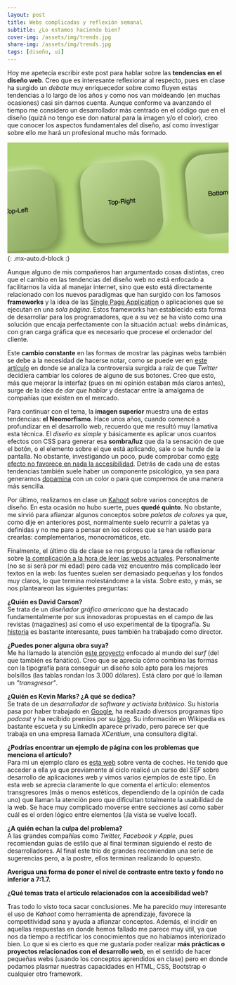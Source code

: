 ```yaml
---
layout: post
title: Webs complicadas y reflexión semanal
subtitle: ¿Lo estamos haciendo bien?
cover-img: /assets/img/trends.jpg
share-img: /assets/img/trends.jpg
tags: [diseño, ui]
---
```


Hoy me apetecía escribir este post para hablar sobre las **tendencias en el diseño web**. Creo que es interesante reflexionar al respecto, pues en clase ha surgido un *debate* muy enriquecedor sobre como fluyen estas tendencias a lo largo de los años y como nos van moldeando (en muchas ocasiones) casi sin darnos cuenta. Aunque conforme va avanzando el tiempo me considero un desarrollador más centrado en el código que en el diseño (quizá no tengo ese don natural para la imagen y/o el color), creo que conocer los aspectos fundamentales del diseño, así como investigar sobre ello me hará un profesional mucho más formado.

![Neomorfismo](/assets/img/neo.png){: .mx-auto.d-block :}

Aunque alguno de mis compañeros han argumentado cosas distintas, creo que el cambio en las tendencias del diseño web no está enfocado a facilitarnos la vida al manejar internet, sino que esto está directamente relacionado con los nuevos paradigmas que han surgido con los famosos **frameworks** y la idea de las [Single Page Application](https://www.digital55.com/desarrollo-tecnologia/que-son-single-page-application-spa-desarrollo-elegido-por-gmail-linkedin/) o aplicaciones que se ejecutan en una *sola página*. Estos frameworks han establecido esta forma de desarrollar para los programadores, que a su vez se ha visto como una solución que encaja perfectamente con la situación actual: webs dinámicas, con gran carga gráfica que es necesario que procese el ordenador del cliente.

Este **cambio constante** en las formas de mostrar las páginas webs también se debe a la necesidad de hacerse notar, como se puede ver en [este artículo](https://mashable.com/article/twitter-follow-button-redesign) en donde se analiza la controversia surgida a raíz de que *Twitter* decidiera cambiar los colores de alguno de sus botones. Creo que esto, más que mejorar la interfaz (pues en mi opinión estaban más claros antes), surge de la idea de *dar que hablar* y destacar entre la amalgama de compañías que existen en el mercado.

Para continuar con el tema, la **imagen superior** muestra una de estas tendencias: **el Neomorfismo**. Hace unos años, cuando comencé a profundizar en el desarrollo web, recuerdo que me resultó muy llamativa esta técnica. El *diseño es simple* y básicamente es aplicar unos cuantos efectos con CSS para generar esa **sombra/luz** que da la sensación de que el botón, o el elemento sobre el que está aplicando, sale o se hunde de la pantalla. No obstante, investigando un poco, pude comprobar como [este efecto no favorece en nada la accesibilidad](https://uxdesign.cc/lets-talk-neumorphism-and-accessibility-44a48a6ace72). Detrás de cada una de estas tendencias también suele haber un componente psicológico, ya sea para generarnos [dopamina](https://es.wikipedia.org/wiki/Dopamina) con un color o para que compremos de una manera más sencilla.

Por último, realizamos en clase un [Kahoot](https://kahoot.com/) sobre varios conceptos de diseño. En esta ocasión no hubo suerte, pues **quedé quinto**. No obstante, me sirvió para afianzar algunos conceptos sobre *paletas de colores* ya que, como dije en anteriores post, normalmente suelo recurrir a paletas ya definidas y no me paro a pensar en los colores que se han usado para crearlas: complementarios, monocromáticos, etc.

Finalmente, el último día de clase se nos propuso la tarea de reflexionar sobre [la complicación a la hora de leer las webs actuales](https://elpais.com/elpais/2020/08/08/icon_design/1596871657_190477.html#?ref=rss&format=simple&link=seguir). Personalmente (no se si será por mi edad) pero cada vez encuentro más complicado leer textos en la web: las fuentes suelen ser demasiado pequeñas y los fondos muy claros, lo que termina molestándome a la vista. Sobre esto, y más, se nos planteareon las siguientes preguntas:

**¿Quién es David Carson?**<br>
Se trata de un *diseñador gráfico americano* que ha destacado fundamentalmente por sus innovadoras propuestas en el campo de las revistas (magazines) así como el uso experimental de la tipografía. Su [historia](https://en.wikipedia.org/wiki/David_Carson_(graphic_designer)) es bastante interesante, pues también ha trabajado como director.

**¿Puedes poner alguna obra suya?**<br>
Me ha llamado la atención [este proyecto](https://albumsurf.com/pages/david-carson-album-surf) enfocado al mundo del *surf* (del que también es fanático). Creo que se aprecia cómo combina las formas con la tipografía para conseguir un diseño solo apto para los mejores bolsillos (las tablas rondan los 3.000 dólares). Está claro por qué lo llaman un *"transgresor"*.

**¿Quién es Kevin Marks? ¿A qué se dedica?**<br>
Se trata de un *desarrollador de software y activista británico*. Su historia pasa por haber trabajado en [Google](https://en.wikipedia.org/wiki/Kevin_Marks), ha realizado diversos programas tipo *podcast* y ha recibido premios por su [blog](http://epeus.blogspot.com/). Su información en Wikipedia es bastante escueta y su LinkedIn aparece privado, pero parece ser que trabaja en una empresa llamada *XCentium*, una consultora digital.

**¿Podrías encontrar un ejemplo de página con los problemas que menciona el artículo?**<br>
Para mi un ejemplo claro es [esta web](https://arngren.net/) sobre venta de coches. He tenido que acceder a ella ya que previamente al ciclo realicé un curso del *SEF* sobre desarrollo de aplicaciones web y vimos varios ejemplos de este tipo. En esta web se aprecia claramente lo que comenta el artículo: elementos transgresores (más o menos estéticos, dependiendo de la opinión de cada uno) que llaman la atención pero que dificultan totalmente la usabilidad de la web. Se hace muy complicado moverse entre secciones así como saber cuál es el orden lógico entre elementos (¡la vista se vuelve loca!).

**¿A quién echan la culpa del problema?**<br>
A las grandes compañías como *Twitter, Facebook y Apple*, pues recomiendan guías de estilo que al final terminan siguiendo el resto de desarrolladores. Al final este trío de grandes recomiendan una serie de sugerencias pero, a la postre, ellos terminan realizando lo opuesto.

**Averigua una forma de poner el nivel de contraste entre texto y fondo no inferior a 7:1.7.**<br>

**¿Qué temas trata el artículo relacionados con la accesibilidad web?**<br>

Tras todo lo visto toca sacar conclusiones. Me ha parecido muy interesante el uso de *Kahoot* como herramienta de aprendizaje, favorece la competitividad sana y ayuda a afianzar conceptos. Además, el incidir en aquellas respuestas en donde hemos fallado me parece muy útil, ya que nos da tiempo a rectificar los conocimientos que no habíamos interiorizado bien. Lo que si es cierto es que me gustaría poder realizar **más prácticas o proyectos relacionados con el desarrollo web**, en el sentido de hacer pequeñas webs (usando los conceptos aprendidos en clase) pero en donde podamos plasmar nuestras capacidades en HTML, CSS, Bootstrap o cualquier otro framework.
